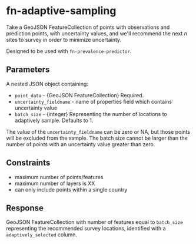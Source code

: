 # fn-adaptive-sampling

Take a GeoJSON FeatureCollection of points with observations and prediction points, with uncertainty values, and we'll recommend the next _n_ sites to survey in order to minimize uncertainty.

Designed to be used with `fn-prevalence-predictor`.

## Parameters

A nested JSON object containing:
- `point_data` - {GeoJSON FeatureCollection} Required.
- `uncertainty_fieldname` - name of properties field which contains uncertainty value
- `batch_size` - {integer} Representing the number of locations to adaptively sample. Defaults to 1.

The value of the `uncertainty_fieldname` can be zero or NA, but those points will be excluded from the sample. The batch size cannot be larger than the number of points with an uncertainty value greater than zero.

## Constraints

- maximum number of points/features
- maximum number of layers is XX
- can only include points within a single country

## Response

GeoJSON FeatureCollection with number of features equal to `batch_size` representing the recommended survey locations, identified with a `adaptively_selected` column.
